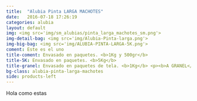```yaml
---
title:  "Alubia Pinta LARGA MACHOTES"
date:   2016-07-18 17:26:19
categories: alubia
layout: default
img: <img src='img/sm_alubias/pinta_larga_machotes_sm.png'>
img-detail-bag: <img src='img/Alubia-Pinta-larga.png'>
img-big-bag: <img src='img/ALUBIA-PINTA-LARGA-5K.png'>
coment: Este es el uno
title-coment: Envasado en paquetes. <b>1Kg y 500gr</b>
title-5K: Envasado en paquetes. <b>5Kg</b>
title-granel: Envasado en paquetes de tela. <b>1Kg</b> <p><b>A GRANEL</b><br> Envasado en sacos de <b>10Kg, 25Kg y bolsa de 5Kg</b> 
bg-class: alubia-pinta-larga-machotes 
side: products-left
---
```


Hola como estas